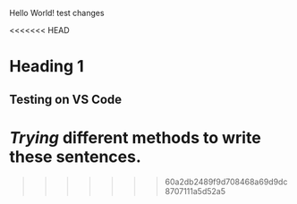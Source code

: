 Hello World!
test changes

<<<<<<< HEAD
# Heading 1
## Testing on VS Code

*Trying* different **methods** to write these sentences. 
=======
>>>>>>> 60a2db2489f9d708468a69d9dc8707111a5d52a5
